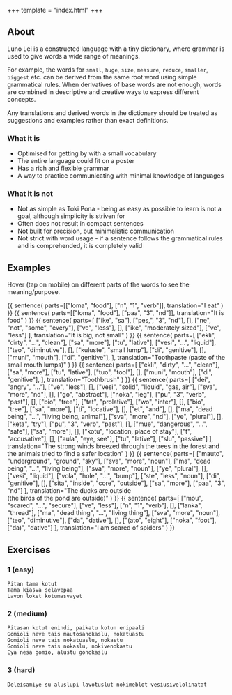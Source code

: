 +++
template = "index.html"
+++
## About

Luno Lei is a constructed language with a tiny dictionary,
where grammar is used to give words a wide range of
meanings.

For example, the words for `small`, `huge`, `size`,
`measure`, `reduce`, `smaller`, `biggest` etc. can be
derived from the same root word using simple
grammatical rules. When derivatives of base words
are not enough, words are combined in descriptive
and creative ways to express different concepts.

Any translations and derived words in the dictionary
should be treated as suggestions and examples rather
than exact definitions.

### What it is
* Optimised for getting by with a small vocabulary
* The entire language could fit on a poster
* Has a rich and flexible grammar
* A way to practice communicating with minimal knowledge
  of languages

### What it is not
* Not as simple as Toki Pona - being as easy as possible to learn is not a goal, although simplicity is striven for
* Often does not result in compact sentences
* Not built for precision, but minimalistic communication
* Not strict with word usage - if a sentence follows the
  grammatical rules and is comprehended, it is completely valid

## Examples

Hover (tap on mobile) on different parts of the
words to see the meaning/purpose.

{{ sentence(
    parts=[["loma", "food"], ["n", "1", "verb"]],
    translation="I eat"
) }}
{{ sentence(
    parts=[["loma", "food"], ["paa", "3", "nd"]],
    translation="It is food"
) }}
{{ sentence(
    parts=[
        ["ike", "sa"],
        ["pes,", "3", "nd"],
        [],
        ["ne", "not", "some", "every"],
        ["ve", "less"],
        [],
        ["ike", "moderately sized"],
        ["ve", "less"]
    ],
    translation="It is big, not small"
) }}
{{ sentence(
    parts=[
        ["ekli", "dirty", "...", "clean"],
        ["sa", "more"],
        ["tu", "lative"],
        ["vesi", "...", "liquid"],
        ["teo", "diminutive"],
        [],
        ["kuluste", "small lump"],
        ["di", "genitive"],
        [],
        ["muni", "mouth"],
        ["di", "genitive"],
    ],
    translation="Toothpaste (paste of the small mouth lumps)"
) }}
{{ sentence(
    parts=[
        ["ekli", "dirty", "...", "clean"],
        ["sa", "more"],
        ["tu", "lative"],
        ["tuo", "tool"],
        [],
        ["muni", "mouth"],
        ["di", "genitive"],
    ],
    translation="Toothbrush"
) }}
{{ sentence(
    parts=[
        ["dei", "angry", "..."],
        ["ve", "less"],
        [],
        ["vesi", "solid", "liquid", "gas, air"],
        ["sva", "more", "nd"],
        [],
        ["go", "abstract"],
        ["noka", "leg"],
        ["pu", "3", "verb", "past"],
        [],
        ["bio", "tree"],
        ["tat", "prolative"],
        ["wo", "inter"],
        [],
        ["bio", "tree"],
        ["sa", "more"],
        ["ti", "locative"],
        [],
        ["et", "and"],
        [],
        ["ma", "dead being", "...", "living being, animal"],
        ["sva", "more", "nd"],
        ["ye", "plural"],
        [],
        ["keta", "try"],
        ["pu", "3", "verb", "past"],
        [],
        ["mue", "dangerous", "...", "safe"],
        ["sa", "more"],
        [],
        ["kotu", "location, place of stay"],
        ["t", "accusative"],
        [],
        ["aula", "eye, see"],
        ["tu", "lative"],
        ["slu", "passive"]
    ],
    translation="The strong winds breezed through the trees in the forest and the animals tried to find a safer location"
) }}
{{ sentence(
    parts=[
        ["mauto", "underground", "ground", "sky"],
        ["sva", "more", "noun"],
        ["ma", "dead being", "...", "living being"],
        ["sva", "more", "noun"],
        ["ye", "plural"],
        [],
        ["vesi", "liquid"],
        ["vola", "hole", "...", "bump"],
        ["ste", "less", "noun"],
        ["di", "genitive"],
        [],
        ["sita", "inside", "core", "outside"],
        ["sa", "more"],
        ["paa", "3", "nd"]
    ],
    translation="The ducks are outside<br>(the birds of the pond are outside)"
) }}
{{ sentence(
    parts=[
        ["mou", "scared", "...", "secure"],
        ["ve", "less"],
        ["n", "1", "verb"],
        [],
        ["lanka", "thread"],
        ["ma", "dead thing", "...", "living thing"],
        ["sva", "more", "noun"],
        ["teo", "diminutive"],
        ["da", "dative"],
        [],
        ["(ato", "eight"],
        ["noka", "foot"],
        ["da)", "dative"]
    ],
    translation="I am scared of spiders"
)
}}

## Exercises

### 1 (easy)
```
Pitan tama kotut
Tama kiasva selavepaa
Lavon loket kotumasvayet
```

### 2 (medium)
```
Pitasan kotut enindi, paikatu kotun enipaali
Gomioli neve tais mautosanokaslu, nokatuastu
Gomioli neve tais nokatuaslu, nokastu
Gomioli neve tais nokaslu, nokivenokastu
Eya nesa gomio, alustu gonokaslu
```

### 3 (hard)
```
Deleisamiye su aluslupi lavotuslut nokimeblot vesiusivelolinatat
```
